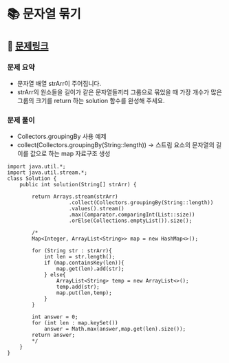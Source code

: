 
# 📚 문자열 묶기

## 📌 [문제링크](https://school.programmers.co.kr/learn/courses/30/lessons/181855)

### 문제 요약

- 문자열 배열 strArr이 주어집니다. 
- strArr의 원소들을 길이가 같은 문자열들끼리 그룹으로 묶었을 때 가장 개수가 많은 그룹의 크기를 return 하는 solution 함수를 완성해 주세요.

### 문제 풀이

- Collectors.groupingBy 사용 예제
- collect(Collectors.groupingBy(String::length)) -> 스트림 요소의 문자열의 길이를 값으로 하는 map 자료구조 생성

```
import java.util.*;
import java.util.stream.*;
class Solution {
    public int solution(String[] strArr) {
        
        return Arrays.stream(strArr)
                    .collect(Collectors.groupingBy(String::length))
                    .values().stream()
                    .max(Comparator.comparingInt(List::size))
                    .orElse(Collections.emptyList()).size();
        
        /*
        Map<Integer, ArrayList<String>> map = new HashMap<>();
        
        for (String str : strArr){
            int len = str.length();
            if (map.containsKey(len)){
                map.get(len).add(str);
            } else{
                ArrayList<String> temp = new ArrayList<>();
                temp.add(str);
                map.put(len,temp);
            }
        }
        
        int answer = 0;
        for (int len : map.keySet())
            answer = Math.max(answer,map.get(len).size());
        return answer;
        */
    }
}
```
